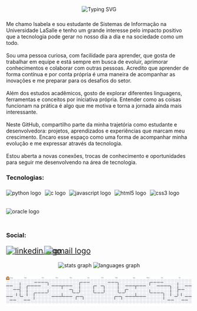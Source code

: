 <div align="center">
  <img src="https://readme-typing-svg.demolab.com?font=Fira+Code&weight=500&size=30&pause=1000&color=800080&center=true&vCenter=true&random=false&width=500&lines=Ol%C3%A1!+Sou+a+Isabela%F0%9F%91%8B" alt="Typing SVG">
</div>

###

<p align="left">Me chamo Isabela e sou estudante de Sistemas de Informação na Universidade LaSalle e tenho um grande interesse pelo impacto positivo que a tecnologia pode gerar no nosso dia a dia e na sociedade como um todo.<br><br>Sou uma pessoa curiosa, com facilidade para aprender, que gosta de trabalhar em equipe e está sempre em busca de evoluir, aprimorar conhecimentos e colaborar com outras pessoas. Acredito que aprender de forma contínua e por conta própria é uma maneira de acompanhar as inovações e me preparar para os desafios do setor.<br><br>Além dos estudos acadêmicos, gosto de explorar diferentes linguagens, ferramentas e conceitos por iniciativa própria. Entender como as coisas funcionam na prática é algo que me motiva e torna a jornada ainda mais interessante.<br><br>Neste GitHub, compartilho parte da minha trajetória como estudante e desenvolvedora: projetos, aprendizados e experiências que marcam meu crescimento. Encaro esse espaço como uma forma de acompanhar minha evolução e me expressar através da tecnologia.<br><br>Estou aberta a novas conexões, trocas de conhecimento e oportunidades para seguir me desenvolvendo na área de tecnologia.</p>

###

<h3 align="left">Tecnologias:</h3>

###

<div align="left" style="display: flex; flex-wrap: wrap; gap: 10px; align-items: center;">
  <img src="https://cdn.jsdelivr.net/gh/devicons/devicon/icons/python/python-original.svg" height="40" alt="python logo" />
  <img src="https://cdn.jsdelivr.net/gh/devicons/devicon/icons/c/c-original.svg" height="40" alt="c logo" />
  <img src="https://cdn.jsdelivr.net/gh/devicons/devicon/icons/javascript/javascript-original.svg" height="40" alt="javascript logo" />
  <img src="https://cdn.jsdelivr.net/gh/devicons/devicon/icons/html5/html5-original.svg" height="40" alt="html5 logo" />
  <img src="https://cdn.jsdelivr.net/gh/devicons/devicon/icons/css3/css3-original.svg" height="40" alt="css3 logo" />
  <img src="https://cdn.jsdelivr.net/gh/devicons/devicon/icons/oracle/oracle-original.svg" height="40" alt="oracle logo" />
</div>

###

<h3 align="left">Social:</h3>

###

<div align="left">
  <a href="https://www.linkedin.com/in/isabela-rodrigues-silva/" target="_blank">
    <img src="https://img.shields.io/static/v1?message=LinkedIn&logo=linkedin&label=&color=0077B5&logoColor=white&labelColor=&style=for-the-badge" 
         alt="linkedin logo" 
         style="transform: scale(1.5); transform-origin: left;" />
  </a>
  <a href="mailto:isabelarodriguessilva05@gmail.com" target="_blank">
    <img src="https://img.shields.io/static/v1?message=Gmail&logo=gmail&label=&color=D14836&logoColor=white&labelColor=&style=for-the-badge" 
         alt="gmail logo" 
         style="transform: scale(1.5); transform-origin: left;" />
  </a>
</div>

###

<div align="center">
  <img src="https://github-readme-stats.vercel.app/api?username=isabelardg&hide_title=false&hide_rank=false&show_icons=true&include_all_commits=true&count_private=true&disable_animations=false&theme=dracula&locale=en&hide_border=false&order=1" height="150" alt="stats graph"  />
  <img src="https://github-readme-stats.vercel.app/api/top-langs?username=isabelardg&locale=en&hide_title=false&layout=compact&card_width=320&langs_count=5&theme=dracula&hide_border=false&order=2" height="150" alt="languages graph"  />
</div>

###

<picture>
  <source media="(prefers-color-scheme: dark)" srcset="https://raw.githubusercontent.com/isabelardg/isabelardg/output/pacman-contribution-graph-dark.svg">
  <source media="(prefers-color-scheme: light)" srcset="https://raw.githubusercontent.com/isabelardg/isabelardg/output/pacman-contribution-graph.svg">
  <img alt="pacman contribution graph" src="https://raw.githubusercontent.com/isabelardg/isabelardg/output/pacman-contribution-graph.svg">
</picture>
